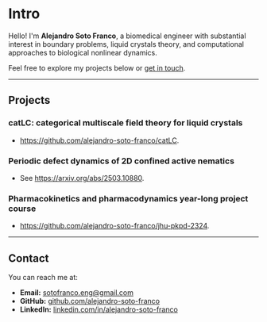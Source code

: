# Intro

Hello! I'm **Alejandro Soto Franco**, a biomedical engineer with substantial interest in boundary problems, liquid crystals theory, and computational approaches to biological nonlinear dynamics. 

Feel free to explore my projects below or [get in touch](#contact).

---

## Projects

### catLC: categorical multiscale field theory for liquid crystals
- https://github.com/alejandro-soto-franco/catLC.

### Periodic defect dynamics of 2D confined active nematics
- See https://arxiv.org/abs/2503.10880.

### Pharmacokinetics and pharmacodynamics year-long project course
- https://github.com/alejandro-soto-franco/jhu-pkpd-2324.
  
---

## Contact

You can reach me at:

- **Email:** [sotofranco.eng@gmail.com](mailto:sotofranco.eng@gmail.com)
- **GitHub:** [github.com/alejandro-soto-franco](https://github.com/alejandro-soto-franco)
- **LinkedIn:** [linkedin.com/in/alejandro-soto-franco](https://www.linkedin.com/in/alejandro-soto-franco-500573209/)
